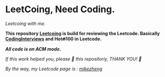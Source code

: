# LeetCoing, Need Coding.

*Leetcoing with me.*

**This repository [Leetcoing](https://github.com/M3stark/LeetCoding) is build for reviewing  the Leetcode. Basically  [CodingInterviews](https://github.com/M3stark/LeetCoding/tree/main/CodingInterviews)  and Hot🔥100 in Leetcode.**

***All code is on ACM mode.***

*If this work helped you, please 🌟 this repositoriy, THANK YOU! 🙏*

*By the way, my Leetcode page is : [mikezheng](https://leetcode-cn.com/u/_codingmike/)*


